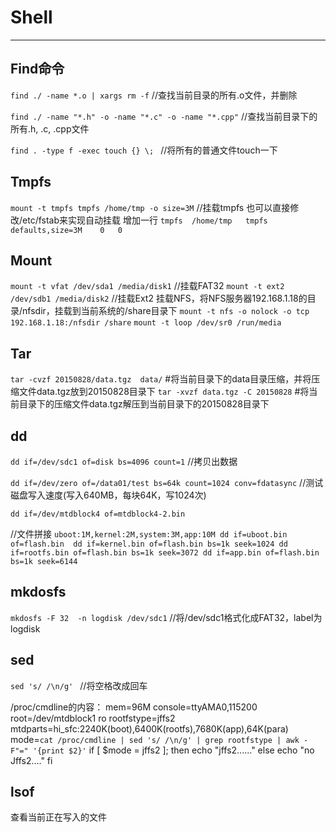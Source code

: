 # Shell

----------


## Find命令

`find ./ -name *.o | xargs rm -f`  //查找当前目录的所有.o文件，并删除

`find ./ -name "*.h" -o -name "*.c" -o -name "*.cpp"` //查找当前目录下的所有.h, .c, .cpp文件

`find . -type f -exec touch {} \; ` //将所有的普通文件touch一下

## Tmpfs
`mount -t tmpfs tmpfs /home/tmp -o size=3M` //挂载tmpfs
也可以直接修改/etc/fstab来实现自动挂载
增加一行
`tmpfs	/home/tmp	tmpfs	defaults,size=3M	0	0`



## Mount
`mount -t vfat /dev/sda1 /media/disk1`   //挂载FAT32
`mount -t ext2 /dev/sdb1 /media/disk2`   //挂载Ext2
挂载NFS，将NFS服务器192.168.1.18的目录/nfsdir，挂载到当前系统的/share目录下
`mount -t nfs -o nolock -o tcp 192.168.1.18:/nfsdir /share` 
`mount -t loop /dev/sr0 /run/media`


## Tar
`tar -cvzf 20150828/data.tgz  data/`  #将当前目录下的data目录压缩，并将压缩文件data.tgz放到20150828目录下
`tar -xvzf data.tgz -C 20150828`    #将当前目录下的压缩文件data.tgz解压到当前目录下的20150828目录下


## dd

`dd if=/dev/sdc1 of=disk bs=4096 count=1`  //拷贝出数据

`dd if=/dev/zero of=/data01/test bs=64k count=1024 conv=fdatasync` //测试磁盘写入速度(写入640MB，每块64K，写1024次)

`dd if=/dev/mtdblock4 of=mtdblock4-2.bin`

//文件拼接
`uboot:1M,kernel:2M,system:3M,app:10M
dd if=uboot.bin of=flash.bin 
dd if=kernel.bin of=flash.bin bs=1k seek=1024
dd if=rootfs.bin of=flash.bin bs=1k seek=3072
dd if=app.bin of=flash.bin bs=1k seek=6144`


## mkdosfs
`mkdosfs -F 32  -n logdisk /dev/sdc1` //将/dev/sdc1格式化成FAT32，label为logdisk

## sed
`sed 's/ /\n/g' ` //将空格改成回车

/proc/cmdline的内容：
mem=96M console=ttyAMA0,115200 root=/dev/mtdblock1 ro rootfstype=jffs2 mtdparts=hi_sfc:2240K(boot),6400K(rootfs),7680K(app),64K(para)
mode=`cat /proc/cmdline | sed 's/ /\n/g' | grep rootfstype | awk -F"=" '{print $2}'`
if [ $mode = jffs2 ]; then
    echo "jffs2......"
else
	echo "no Jffs2...."
fi



## lsof
查看当前正在写入的文件
